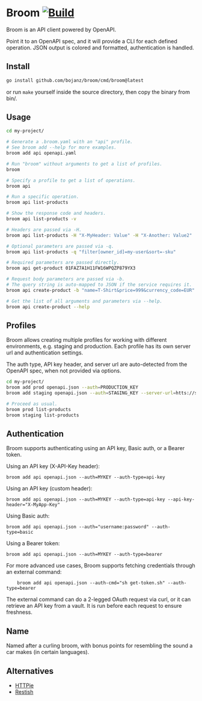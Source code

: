 # Broom [![Build](https://github.com/bojanz/broom/actions/workflows/build.yml/badge.svg)](https://github.com/bojanz/broom/actions/workflows/build.yml)

Broom is an API client powered by OpenAPI.

Point it to an OpenAPI spec, and it will provide a CLI for each defined operation.
JSON output is colored and formatted, authentication is handled.

## Install

```bash
go install github.com/bojanz/broom/cmd/broom@latest
```
or run `make` yourself inside the source directory, then copy the binary from bin/.

## Usage

```bash
cd my-project/

# Generate a .broom.yaml with an "api" profile.
# See broom add --help for more examples.
broom add api openapi.yaml

# Run "broom" without arguments to get a list of profiles.
broom

# Specify a profile to get a list of operations.
broom api

# Run a specific operation.
broom api list-products

# Show the response code and headers.
broom api list-products -v

# Headers are passed via -H.
broom api list-products -H "X-MyHeader: Value" -H "X-Another: Value2"

# Optional parameters are passed via -q.
broom api list-products -q "filter[owner_id]=my-user&sort=-sku"

# Required parameters are passed directly.
broom api get-product 01FAZ7A1H11FW16WPQZP879YX3

# Request body parameters are passed via -b.
# The query string is auto-mapped to JSON if the service requires it.
broom api create-product -b "name=T-Shirt&price=999&currency_code=EUR"

# Get the list of all arguments and parameters via --help.
broom api create-product --help
```

## Profiles

Broom allows creating multiple profiles for working with different environments, e.g. staging and production.
Each profile has its own server url and authentication settings.

The auth type, API key header, and server url are auto-detected from the OpenAPI spec, when not provided via options.

```bash
cd my-project/
broom add prod openapi.json --auth=PRODUCTION_KEY
broom add staging openapi.json --auth=STAGING_KEY --server-url=htts://staging.my-api.io

# Proceed as usual.
broom prod list-products
broom staging list-products
```

## Authentication

Broom supports authenticating using an API key, Basic auth, or a Bearer token.

Using an API key (X-API-Key header):
```
broom add api openapi.json --auth=MYKEY --auth-type=api-key
```

Using an API key (custom header):
```
broom add api openapi.json --auth=MYKEY --auth-type=api-key --api-key-header="X-MyApp-Key"
```

Using Basic auth:
```
broom add api openapi.json --auth="username:password" --auth-type=basic
```

Using a Bearer token:
```
broom add api openapi.json --auth=MYKEY --auth-type=bearer
```

For more advanced use cases, Broom supports fetching credentials through an external command:
```
    broom add api openapi.json --auth-cmd="sh get-token.sh" --auth-type=bearer
```

The external command can do a 2-legged OAuth request via curl, or it can retrieve an API key from a vault.
It is run before each request to ensure freshness.

## Name

Named after a curling broom, with bonus points for resembling the sound a car makes (in certain languages).

## Alternatives

- [HTTPie](https://httpie.io)
- [Restish](https://rest.sh)
